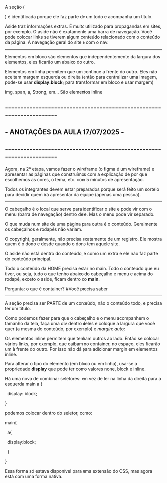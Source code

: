 A seção (<section>) é identificada porque ele faz parte de um todo e acompanha um título.



Aside traz informações extras. É muito utilizado para propagandas em sites, por exemplo. O aside não é exatamente uma barra de navegação. Você pode colocar links se tiverem algum conteúdo relacionado com o conteúdo da página. A navegação geral do site é com o nav.

---

Elementos em bloco são elementos que independentemente da largura dos elementos, eles ficarão um abaixo do outro.



Elementos em linha permitem que um continue a frente do outro. Eles não aceitam margem esquerda ou direita (então para centralizar uma imagem, pode-se usar **display:block;** para transformar em bloco e usar margem)

img, span, a, Strong, em... São elementos inline









# --------------------------------------------------------------------

# \-            ANOTAÇÕES DA AULA 17/07/2025                       -

# --------------------------------------------------------------------



Agora, na 2ª etapa, vamos fazer o wireframe (o figma é um wireframe) e apresentar as páginas que construímos com a explicação de por que escolhemos as cores, o tema, etc. com 5 minutos de apresentação.

Todos os integrantes devem estar preparados porque será feito um sorteio para decidir quem irá apresentar da equipe (apenas uma pessoa).



---



O cabeçalho é o local que serve para identificar o site e pode vir com o menu (barra de navegação) dentro dele. Mas o menu pode vir separado.



O que muda num site de uma página para outra é o conteúdo. Geralmente os cabeçalhos e rodapés não variam.



O copyright, geralmente, não precisa exatamente de um registro. Ele mostra quem é o dono e desde quando o dono tem aquele site.



O aside não está dentro do conteúdo, é como um extra e ele não faz parte do conteúdo principal. 



Todo o conteúdo da HOME precisa estar no main. Todo o conteúdo que eu tiver, ou seja, tudo o que tenho abaixo do cabeçalho e menu e acima do rodapé, exceto o aside, ficam dentro do **main**.





Pergunta: o que é container? #Você precisa saber

---



A seção precisa ser PARTE de um conteúdo, não o conteúdo todo, e precisa ter um título.



Como podemos fazer para que o cabeçalho e o menu acompanhem o tamanho da tela, faça uma div dentro deles e coloque a largura que você quer (a mesma do conteúdo, por exemplo) e *margin: auto;*



Os elementos inline permitem que tenham outros ao lado. Então se colocar vários links, por exemplo, que caibam no container, no espaço, eles ficarão um à frente do outro. Por isso não dá para adicionar margin em elementos inline. 



Para alterar o tipo do elemento (em bloco ou em linha), usa-se a propriedade **display** que pode ter como valores none, block e inline.





Há uma nova de combinar seletores: em vez de ler na linha da direita para a esquerda
main a {

&nbsp;	display: block;

}



podemos colocar dentro do seletor, como:

main{

&nbsp;	a{

&nbsp;		display:block;

&nbsp;	}

}



Essa forma só estava disponível para uma extensão do CSS, mas agora está com uma forma nativa.

































